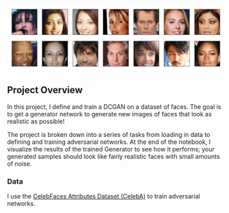 ![processed_face_data.png](https://github.com/GlebDubosarskii/Udacity-Deep-Learning-Nanodegree/blob/main/Project%204%20Face%20Generation/assets/processed_face_data.png?raw=true)

## Project Overview

In this project, I define and train a DCGAN on a dataset of faces. The goal is to get a generator network to generate new images of faces that look as realistic as possible!

The project is broken down into a series of tasks from loading in data to defining and training adversarial networks. At the end of the notebook, I  visualize the results of the trained Generator to see how it performs; your generated samples should look like fairly realistic faces with small amounts of noise.

### Data
I use the [CelebFaces Attributes Dataset (CelebA)](http://mmlab.ie.cuhk.edu.hk/projects/CelebA.html) to train adversarial networks.


